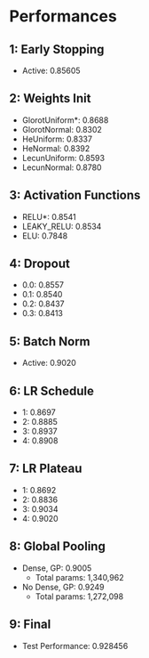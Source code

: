 # Performances

## 1: Early Stopping

- Active: 0.85605

## 2: Weights Init

- GlorotUniform*: 0.8688
- GlorotNormal: 0.8302
- HeUniform: 0.8337
- HeNormal: 0.8392
- LecunUniform: 0.8593
- LecunNormal: 0.8780

## 3: Activation Functions

- RELU*: 0.8541
- LEAKY_RELU: 0.8534
- ELU: 0.7848

## 4: Dropout

- 0.0: 0.8557
- 0.1: 0.8540
- 0.2: 0.8437
- 0.3: 0.8413

## 5: Batch Norm

- Active: 0.9020

## 6: LR Schedule

- 1: 0.8697
- 2: 0.8885
- 3: 0.8937
- 4: 0.8908

## 7: LR Plateau

- 1: 0.8692
- 2: 0.8836
- 3: 0.9034
- 4: 0.9020

## 8: Global Pooling

- Dense, GP: 0.9005
  - Total params: 1,340,962
- No Dense, GP: 0.9249
  - Total params: 1,272,098

## 9: Final

- Test Performance: 0.928456
